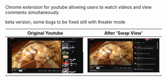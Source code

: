 Chrome extension for youtube allowing users to watch videos and view comments simultaneously

beta version, some bugs to be fixed still with theater mode

Original Youtube           |  After 'Swap View'
:-------------------------:|:-------------------------:
![alt text](https://github.com/aljo95/yt-comment-side-view/blob/master/demonstration/before.jpg?raw=true)  |  ![alt text](https://github.com/aljo95/yt-comment-side-view/blob/master/demonstration/after.jpg?raw=true)

